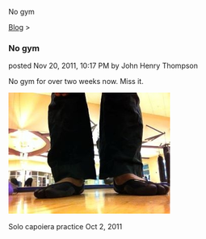 No gym 

[Blog](../z-blog-1.md)‎ > ‎

### No gym

posted Nov 20, 2011, 10:17 PM by John Henry Thompson

No gym for over two weeks now. Miss it.  

[![](../_/rsrc/1321856252001/z-blog-1/nogym/no-gym.jpg)](http://www.youtube.com/watch?v=RloGTjkTRTo)

  
Solo capoiera practice Oct 2, 2011  

